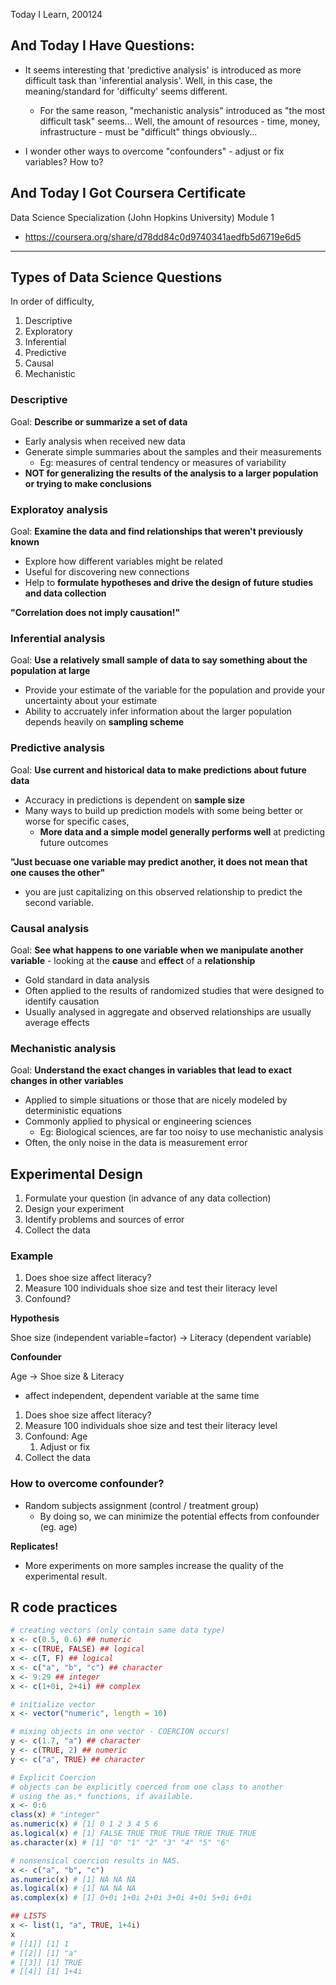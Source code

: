 Today I Learn, 200124

## And Today I Have Questions:

- It seems interesting that 'predictive analysis' is introduced as more difficult task than 'inferential analysis'. Well, in this case, the meaning/standard for 'difficulty' seems different.
  
  - For the same reason, "mechanistic analysis" introduced as "the most difficult task" seems... Well, the amount of resources - time, money, infrastructure - must be "difficult" things obviously...

- I wonder other ways to overcome "confounders" - adjust or fix variables? How to?



## And Today I Got Coursera Certificate

Data Science Specialization (John Hopkins University) Module 1

- https://coursera.org/share/d78dd84c0d9740341aedfb5d6719e6d5



---

## Types of Data Science Questions

In order of difficulty,

1. Descriptive
2. Exploratory
3. Inferential
4. Predictive
5. Causal
6. Mechanistic

### Descriptive

Goal: **Describe or summarize a set of data**

- Early analysis when received new data
- Generate simple summaries about the samples and their measurements
  - Eg: measures of central tendency or measures of variability
- **NOT for generalizing the results of the analysis to a larger population or trying to make conclusions**

### Exploratoy analysis

Goal: **Examine the data and find relationships that weren't previously known**

- Explore how different variables might be related
- Useful for discovering new connections
- Help to **formulate hypotheses and drive the design of future studies and data collection**

**"Correlation does not imply causation!"**

### Inferential analysis

Goal: **Use a relatively small sample of data to say something about the population at large**

- Provide your estimate of the variable for the population and provide your uncertainty about your estimate
- Ability to accruately infer information about the larger population depends heavily on **sampling scheme**

### Predictive analysis

Goal: **Use current and historical data to make predictions about future data**

- Accuracy in predictions is dependent on **sample size**
- Many ways to build up prediction models with some being better or worse for specific cases,
  - **More data and a simple model generally performs well** at predicting future outcomes

**"Just becuase one variable may predict another, it does not mean that one causes the other"**

- you are just capitalizing on this observed relationship to predict the second variable.

### Causal analysis

Goal: **See what happens to one variable when we manipulate another variable** - looking at the **cause** and **effect** of a **relationship**

- Gold standard in data analysis
- Often applied to the results of randomized studies that were designed to identify causation
- Usually analysed in aggregate and observed relationships are usually average effects

### Mechanistic analysis

Goal: **Understand the exact changes in variables that lead to exact changes in other variables**

- Applied to simple situations or those that are nicely modeled by deterministic equations
- Commonly applied to physical or engineering sciences
  - Eg: Biological sciences, are far too noisy to use mechanistic analysis
- Often, the only noise in the data is measurement error

## Experimental Design

1. Formulate your question (in advance of any data collection)
2. Design your experiment
3. Identify problems and sources of error
4. Collect the data

### Example

1. Does shoe size affect literacy?
2. Measure 100 individuals shoe size and test their literacy level
3. Confound?

**Hypothesis**

Shoe size (independent variable=factor) -> Literacy (dependent variable)

**Confounder**

Age -> Shoe size & Literacy

- affect independent, dependent variable at the same time
1. Does shoe size affect literacy?
2. Measure 100 individuals shoe size and test their literacy level
3. Confound: Age
   1. Adjust or fix
4. Collect the data

### How to overcome confounder?

- Random subjects assignment (control / treatment group)
  - By doing so, we can minimize the potential effects from confounder (eg. age)

**Replicates!**

- More experiments on more samples increase the quality of the experimental result.

## R code practices

```r
# creating vectors (only contain same data type)
x <- c(0.5, 0.6) ## numeric
x <- c(TRUE, FALSE) ## logical
x <- c(T, F) ## logical
x <- c("a", "b", "c") ## character
x <- 9:29 ## integer
x <- c(1+0i, 2+4i) ## complex

# initialize vector
x <- vector("numeric", length = 10)

# mixing objects in one vector - COERCION occurs!
y <- c(1.7, "a") ## character
y <- c(TRUE, 2) ## numeric
y <- c("a", TRUE) ## character

# Explicit Coercion
# objects can be explicitly coerced from one class to another 
# using the as.* functions, if available.
x <- 0:6
class(x) # "integer"
as.numeric(x) # [1] 0 1 2 3 4 5 6
as.logical(x) # [1] FALSE TRUE TRUE TRUE TRUE TRUE TRUE
as.character(x) # [1] "0" "1" "2" "3" "4" "5" "6"

# nonsensical coercion results in NAS.
x <- c("a", "b", "c")
as.numeric(x) # [1] NA NA NA
as.logical(x) # [1] NA NA NA
as.complex(x) # [1] 0+0i 1+0i 2+0i 3+0i 4+0i 5+0i 6+0i

## LISTS
x <- list(1, "a", TRUE, 1+4i)
x 
# [[1]] [1] 1
# [[2]] [1] "a"
# [[3]] [1] TRUE
# [[4]] [1] 1+4i
```
